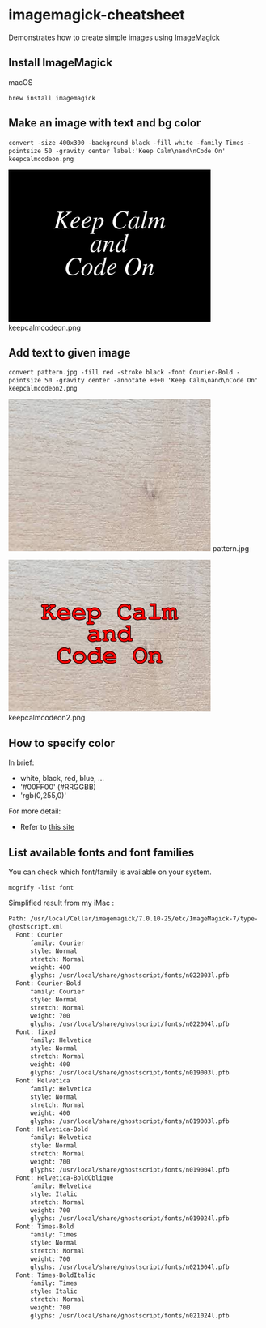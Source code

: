 # imagemagick-cheatsheet
Demonstrates how to create simple images using [ImageMagick](https://imagemagick.org/)

## Install ImageMagick

macOS

    brew install imagemagick


## Make an image with text and bg color

    convert -size 400x300 -background black -fill white -family Times -pointsize 50 -gravity center label:'Keep Calm\nand\nCode On' keepcalmcodeon.png

![keepcalmcodeon.png](./keepcalmcodeon.png) keepcalmcodeon.png

## Add text to given image

    convert pattern.jpg -fill red -stroke black -font Courier-Bold -pointsize 50 -gravity center -annotate +0+0 'Keep Calm\nand\nCode On' keepcalmcodeon2.png

![pattern.jpg](./pattern.jpg) pattern.jpg

![keepcalmcodeon2.png](./keepcalmcodeon2.png) keepcalmcodeon2.png

## How to specify color

In brief:
 - white, black, red, blue, ...
 - '#00FF00' (#RRGGBB)
 - 'rgb(0,255,0)'

For more detail:
 - Refer to [this site](https://imagemagick.org/script/color.php)

## List available fonts and font families

You can check which font/family is available on your system.

    mogrify -list font

Simplified result from my iMac :

    Path: /usr/local/Cellar/imagemagick/7.0.10-25/etc/ImageMagick-7/type-ghostscript.xml
      Font: Courier
          family: Courier
          style: Normal
          stretch: Normal
          weight: 400
          glyphs: /usr/local/share/ghostscript/fonts/n022003l.pfb
      Font: Courier-Bold
          family: Courier
          style: Normal
          stretch: Normal
          weight: 700
          glyphs: /usr/local/share/ghostscript/fonts/n022004l.pfb
      Font: fixed
          family: Helvetica
          style: Normal
          stretch: Normal
          weight: 400
          glyphs: /usr/local/share/ghostscript/fonts/n019003l.pfb
      Font: Helvetica
          family: Helvetica
          style: Normal
          stretch: Normal
          weight: 400
          glyphs: /usr/local/share/ghostscript/fonts/n019003l.pfb
      Font: Helvetica-Bold
          family: Helvetica
          style: Normal
          stretch: Normal
          weight: 700
          glyphs: /usr/local/share/ghostscript/fonts/n019004l.pfb
      Font: Helvetica-BoldOblique
          family: Helvetica
          style: Italic
          stretch: Normal
          weight: 700
          glyphs: /usr/local/share/ghostscript/fonts/n019024l.pfb
      Font: Times-Bold
          family: Times
          style: Normal
          stretch: Normal
          weight: 700
          glyphs: /usr/local/share/ghostscript/fonts/n021004l.pfb
      Font: Times-BoldItalic
          family: Times
          style: Italic
          stretch: Normal
          weight: 700
          glyphs: /usr/local/share/ghostscript/fonts/n021024l.pfb

